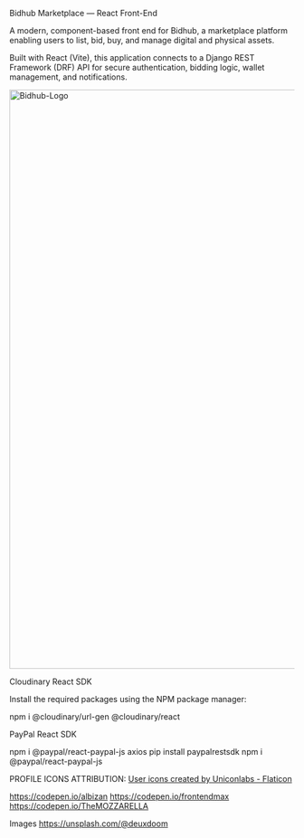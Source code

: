 Bidhub Marketplace — React Front-End

A modern, component-based front end for Bidhub, a marketplace platform enabling users to list, bid, buy, and manage digital and physical assets.

Built with React (Vite), this application connects to a Django REST Framework (DRF) API for secure authentication, bidding logic, wallet management, and notifications.

<img width="1024" height="1024" alt="Bidhub-Logo" src="https://github.com/user-attachments/assets/68bd8cfc-004a-4f4d-9644-e0675dd7d3d1" />

Cloudinary React SDK 

Install the required packages using the NPM package manager:

npm i @cloudinary/url-gen @cloudinary/react

PayPal React SDK

npm i @paypal/react-paypal-js axios
pip install paypalrestsdk
npm i @paypal/react-paypal-js

PROFILE ICONS ATTRIBUTION:
<a href="https://www.flaticon.com/free-icons/user" title="user icons">User icons created by Uniconlabs - Flaticon</a>

https://codepen.io/albizan
https://codepen.io/frontendmax
https://codepen.io/TheMOZZARELLA

Images
https://unsplash.com/@deuxdoom